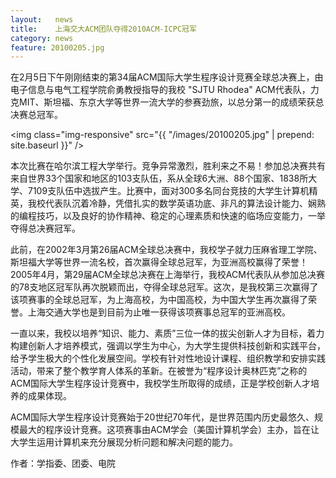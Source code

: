 ```yaml
---
layout:   news
title:    上海交大ACM团队夺得2010ACM-ICPC冠军
category: news
feature: 20100205.jpg
---
```


在2月5日下午刚刚结束的第34届ACM国际大学生程序设计竞赛全球总决赛上，由电子信息与电气工程学院俞勇教授指导的我校 "SJTU Rhodea" ACM代表队，力克MIT、斯坦福、东京大学等世界一流大学的参赛劲旅，以总分第一的成绩荣获总决赛总冠军。

<img class="img-responsive" src="{{ "/images/20100205.jpg" | prepend: site.baseurl }}" />

本次比赛在哈尔滨工程大学举行。竞争异常激烈，胜利来之不易！参加总决赛共有来自世界33个国家和地区的103支队伍，系从全球6大洲、88个国家、1838所大学、7109支队伍中选拔产生。比赛中，面对300多名同台竞技的大学生计算机精英，我校代表队沉着冷静，凭借扎实的数学英语功底、非凡的算法设计能力、娴熟的编程技巧，以及良好的协作精神、稳定的心理素质和快速的临场应变能力，一举夺得总决赛冠军。

此前，在2002年3月第26届ACM全球总决赛中，我校学子就力压麻省理工学院、斯坦福大学等世界一流名校，首次赢得全球总冠军，为亚洲高校赢得了荣誉！2005年4月，第29届ACM全球总决赛在上海举行，我校ACM代表队从参加总决赛的78支地区冠军队再次脱颖而出，夺得全球总冠军。这次，是我校第三次赢得了该项赛事的全球总冠军，为上海高校，为中国高校，为中国大学生再次赢得了荣誉。上海交通大学也是到目前为止唯一获得该项赛事总冠军的亚洲高校。

一直以来，我校以培养“知识、能力、素质”三位一体的拔尖创新人才为目标，着力构建创新人才培养模式，强调以学生为中心，为大学生提供科技创新和实践平台，给予学生极大的个性化发展空间。学校有针对性地设计课程、组织教学和安排实践活动，带来了整个教学育人体系的革新。在被誉为“程序设计奥林匹克”之称的ACM国际大学生程序设计竞赛中，我校学生所取得的成绩，正是学校创新人才培养的成果体现。

ACM国际大学生程序设计竞赛始于20世纪70年代，是世界范围内历史最悠久、规模最大的程序设计竞赛。这项赛事由ACM学会（美国计算机学会）主办，旨在让大学生运用计算机来充分展现分析问题和解决问题的能力。

<p class="author">作者：学指委、团委、电院</p>

